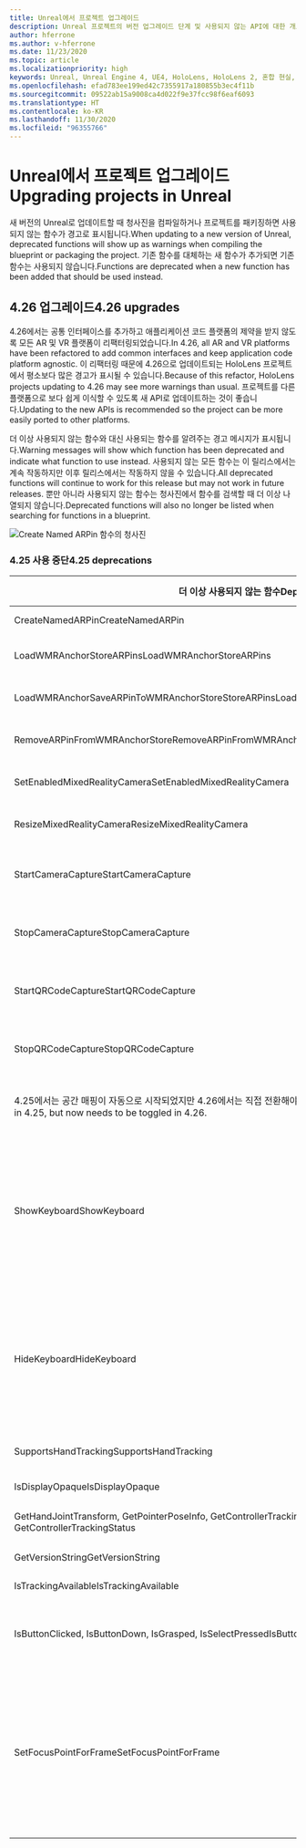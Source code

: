 ```yaml
---
title: Unreal에서 프로젝트 업그레이드
description: Unreal 프로젝트의 버전 업그레이드 단계 및 사용되지 않는 API에 대한 개요입니다.
author: hferrone
ms.author: v-hferrone
ms.date: 11/23/2020
ms.topic: article
ms.localizationpriority: high
keywords: Unreal, Unreal Engine 4, UE4, HoloLens, HoloLens 2, 혼합 현실, 개발, 설명서, 가이드, 기능, 혼합 현실 헤드셋, windows mixed reality 헤드셋, 가상 현실 헤드셋, 이식, 업그레이드
ms.openlocfilehash: efad783ee199ed42c7355917a180855b3ec4f11b
ms.sourcegitcommit: 09522ab15a9008ca4d022f9e37fcc98f6eaf6093
ms.translationtype: HT
ms.contentlocale: ko-KR
ms.lasthandoff: 11/30/2020
ms.locfileid: "96355766"
---
```

# <a name="upgrading-projects-in-unreal"></a><span data-ttu-id="361c2-104">Unreal에서 프로젝트 업그레이드</span><span class="sxs-lookup"><span data-stu-id="361c2-104">Upgrading projects in Unreal</span></span>

<span data-ttu-id="361c2-105">새 버전의 Unreal로 업데이트할 때 청사진을 컴파일하거나 프로젝트를 패키징하면 사용되지 않는 함수가 경고로 표시됩니다.</span><span class="sxs-lookup"><span data-stu-id="361c2-105">When updating to a new version of Unreal, deprecated functions will show up as warnings when compiling the blueprint or packaging the project.</span></span>  <span data-ttu-id="361c2-106">기존 함수를 대체하는 새 함수가 추가되면 기존 함수는 사용되지 않습니다.</span><span class="sxs-lookup"><span data-stu-id="361c2-106">Functions are deprecated when a new function has been added that should be used instead.</span></span> 

## <a name="426-upgrades"></a><span data-ttu-id="361c2-107">4.26 업그레이드</span><span class="sxs-lookup"><span data-stu-id="361c2-107">4.26 upgrades</span></span>
 
<span data-ttu-id="361c2-108">4\.26에서는 공통 인터페이스를 추가하고 애플리케이션 코드 플랫폼의 제약을 받지 않도록 모든 AR 및 VR 플랫폼이 리팩터링되었습니다.</span><span class="sxs-lookup"><span data-stu-id="361c2-108">In 4.26, all AR and VR platforms have been refactored to add common interfaces and keep application code platform agnostic.</span></span>  <span data-ttu-id="361c2-109">이 리팩터링 때문에 4.26으로 업데이트되는 HoloLens 프로젝트에서 평소보다 많은 경고가 표시될 수 있습니다.</span><span class="sxs-lookup"><span data-stu-id="361c2-109">Because of this refactor, HoloLens projects updating to 4.26 may see more warnings than usual.</span></span>  <span data-ttu-id="361c2-110">프로젝트를 다른 플랫폼으로 보다 쉽게 이식할 수 있도록 새 API로 업데이트하는 것이 좋습니다.</span><span class="sxs-lookup"><span data-stu-id="361c2-110">Updating to the new APIs is recommended so the project can be more easily ported to other platforms.</span></span>

<span data-ttu-id="361c2-111">더 이상 사용되지 않는 함수와 대신 사용되는 함수를 알려주는 경고 메시지가 표시됩니다.</span><span class="sxs-lookup"><span data-stu-id="361c2-111">Warning messages will show which function has been deprecated and indicate what function to use instead.</span></span>  <span data-ttu-id="361c2-112">사용되지 않는 모든 함수는 이 릴리스에서는 계속 작동하지만 이후 릴리스에서는 작동하지 않을 수 있습니다.</span><span class="sxs-lookup"><span data-stu-id="361c2-112">All deprecated functions will continue to work for this release but may not work in future releases.</span></span>  <span data-ttu-id="361c2-113">뿐만 아니라 사용되지 않는 함수는 청사진에서 함수를 검색할 때 더 이상 나열되지 않습니다.</span><span class="sxs-lookup"><span data-stu-id="361c2-113">Deprecated functions will also no longer be listed when searching for functions in a blueprint.</span></span>

![Create Named ARPin 함수의 청사진](images/unreal-porting-img-01.png)

### <a name="425-deprecations"></a><span data-ttu-id="361c2-115">4.25 사용 중단</span><span class="sxs-lookup"><span data-stu-id="361c2-115">4.25 deprecations</span></span>

| <span data-ttu-id="361c2-116">더 이상 사용되지 않는 함수</span><span class="sxs-lookup"><span data-stu-id="361c2-116">Deprecated function</span></span> | <span data-ttu-id="361c2-117">새 함수</span><span class="sxs-lookup"><span data-stu-id="361c2-117">New function</span></span> |
| --- | --- |
| <span data-ttu-id="361c2-118">CreateNamedARPin</span><span class="sxs-lookup"><span data-stu-id="361c2-118">CreateNamedARPin</span></span> | ![Pin Component 함수의 청사진](images/unreal-porting-img-02.png) |
| <span data-ttu-id="361c2-120">LoadWMRAnchorStoreARPins</span><span class="sxs-lookup"><span data-stu-id="361c2-120">LoadWMRAnchorStoreARPins</span></span> | ![Load ARPins from Local Store 함수의 청사진](images/unreal-porting-img-03.png) |
| <span data-ttu-id="361c2-122">LoadWMRAnchorSaveARPinToWMRAnchorStoreStoreARPins</span><span class="sxs-lookup"><span data-stu-id="361c2-122">LoadWMRAnchorSaveARPinToWMRAnchorStoreStoreARPins</span></span> | ![Save ARPin to Local Store 함수의 청사진](images/unreal-porting-img-04.png) |
| <span data-ttu-id="361c2-124">RemoveARPinFromWMRAnchorStore</span><span class="sxs-lookup"><span data-stu-id="361c2-124">RemoveARPinFromWMRAnchorStore</span></span> | ![Remove ARPin from Local Store 함수의 청사진](images/unreal-porting-img-05.png) |
| <span data-ttu-id="361c2-126">SetEnabledMixedRealityCamera</span><span class="sxs-lookup"><span data-stu-id="361c2-126">SetEnabledMixedRealityCamera</span></span> | ![Set Enabled XRCamera 함수의 청사진](images/unreal-porting-img-06.png) |
| <span data-ttu-id="361c2-128">ResizeMixedRealityCamera</span><span class="sxs-lookup"><span data-stu-id="361c2-128">ResizeMixedRealityCamera</span></span> | ![Resize XRCamera 함수의 청사진](images/unreal-porting-img-07.png) |
| <span data-ttu-id="361c2-130">StartCameraCapture</span><span class="sxs-lookup"><span data-stu-id="361c2-130">StartCameraCapture</span></span> | ![카메라 캡처를 시작하는 Toggle ARCapture 함수의 청사진](images/unreal-porting-img-08.png) |
| <span data-ttu-id="361c2-132">StopCameraCapture</span><span class="sxs-lookup"><span data-stu-id="361c2-132">StopCameraCapture</span></span> | ![카메라 캡처를 중지하는 Toggle ARCapture 함수의 청사진](images/unreal-porting-img-09.png) |
| <span data-ttu-id="361c2-134">StartQRCodeCapture</span><span class="sxs-lookup"><span data-stu-id="361c2-134">StartQRCodeCapture</span></span> | ![QR 코드 캡처를 시작하는 Toggle ARCapture 함수의 청사진](images/unreal-porting-img-10.png) |
| <span data-ttu-id="361c2-136">StopQRCodeCapture</span><span class="sxs-lookup"><span data-stu-id="361c2-136">StopQRCodeCapture</span></span> | ![QR 코드 캡처를 중지하는 Toggle ARCapture 함수의 청사진](images/unreal-porting-img-11.png) |
| <span data-ttu-id="361c2-138">4\.25에서는 공간 매핑이 자동으로 시작되었지만 4.26에서는 직접 전환해야 합니다.</span><span class="sxs-lookup"><span data-stu-id="361c2-138">Spatial mapping previously automatically started in 4.25, but now needs to be toggled in 4.26.</span></span> | ![공간 매핑을 사용하도록 설정하는 Toggle ARCapture 함수의 청사진](images/unreal-porting-img-12.png) |
| <span data-ttu-id="361c2-140">ShowKeyboard</span><span class="sxs-lookup"><span data-stu-id="361c2-140">ShowKeyboard</span></span> | <span data-ttu-id="361c2-141">포커스가 텍스트 위젯으로 이동하면 키보드가 자동으로 표시되기 때문에 4.26에서 제거되었습니다.</span><span class="sxs-lookup"><span data-stu-id="361c2-141">Removed in 4.26 since the keyboard automatically shows when a text widget is focused on.</span></span> |
| <span data-ttu-id="361c2-142">HideKeyboard</span><span class="sxs-lookup"><span data-stu-id="361c2-142">HideKeyboard</span></span> | <span data-ttu-id="361c2-143">텍스트 위젯의 포커스가 다른 곳으로 이동하면 키보드가 자동으로 표시되기 때문에 4.26에서 제거되었습니다.</span><span class="sxs-lookup"><span data-stu-id="361c2-143">Removed in 4.26 since the keyboard will automatically hide when a text widget is unfocused.</span></span> |
| <span data-ttu-id="361c2-144">SupportsHandTracking</span><span class="sxs-lookup"><span data-stu-id="361c2-144">SupportsHandTracking</span></span> | ![Supports Hand Tracking 속성의 청사진](images/unreal-porting-img-13.png) |
| <span data-ttu-id="361c2-146">IsDisplayOpaque</span><span class="sxs-lookup"><span data-stu-id="361c2-146">IsDisplayOpaque</span></span> | ![IsDisplayOpaque 속성의 청사진](images/unreal-porting-img-14.png) |
| <span data-ttu-id="361c2-148">GetHandJointTransform, GetPointerPoseInfo, GetControllerTrackingStatus</span><span class="sxs-lookup"><span data-stu-id="361c2-148">GetHandJointTransform, GetPointerPoseInfo, GetControllerTrackingStatus</span></span> | ![Get Motion Controller Data 함수의 청사진](images/unreal-porting-img-15.png) |
| <span data-ttu-id="361c2-150">GetVersionString</span><span class="sxs-lookup"><span data-stu-id="361c2-150">GetVersionString</span></span> | ![Get Version String 함수의 청사진](images/unreal-porting-img-16.png) |
| <span data-ttu-id="361c2-152">IsTrackingAvailable</span><span class="sxs-lookup"><span data-stu-id="361c2-152">IsTrackingAvailable</span></span> | ![IsTrackingAvailable 속성의 청사진](images/unreal-porting-img-17.png) |
| <span data-ttu-id="361c2-154">IsButtonClicked, IsButtonDown, IsGrasped, IsSelectPressed</span><span class="sxs-lookup"><span data-stu-id="361c2-154">IsButtonClicked, IsButtonDown, IsGrasped, IsSelectPressed</span></span> | <span data-ttu-id="361c2-155">Unreal의 입력 작업 시스템을 사용합니다.</span><span class="sxs-lookup"><span data-stu-id="361c2-155">Use Unreal’s input action system.</span></span> |
| <span data-ttu-id="361c2-156">SetFocusPointForFrame</span><span class="sxs-lookup"><span data-stu-id="361c2-156">SetFocusPointForFrame</span></span> | <span data-ttu-id="361c2-157">4\.26에서는 제거되었습니다.</span><span class="sxs-lookup"><span data-stu-id="361c2-157">Removed in 4.26.</span></span>  <span data-ttu-id="361c2-158">이전에는 원격 기능에서 리프로젝션에 사용되었지만, 지금은 깊이 리프로젝션을 지원합니다.</span><span class="sxs-lookup"><span data-stu-id="361c2-158">Previously this was used for reprojection when remoting, which now supports depth reprojection.</span></span> |